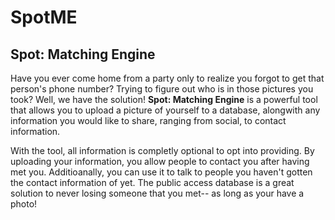 # SpotME
## Spot: Matching Engine

Have you ever come home from a party only to realize you forgot to get that person's phone number? Trying to figure out who is in those pictures you took? Well, we have the solution!
**Spot: Matching Engine** is a powerful tool that allows you to upload a picture of yourself to a database, alongwith any information you would like to share, ranging from social, to contact information.

With the tool, all information is completly optional to opt into providing. By uploading your information, you allow people to contact you after having met you. Additioanally, you can use it to talk to people you haven't gotten the contact information of yet. The public access database is a great solution to never losing someone that you met-- as long as your have a photo!
